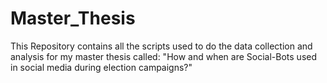 # Master_Thesis
This Repository contains all the scripts used to do the data collection and analysis for my master thesis called: "How and when are Social-Bots used in social media during election campaigns?" 
